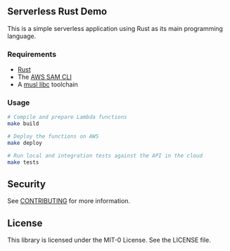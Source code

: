## Serverless Rust Demo

This is a simple serverless application using Rust as its main programming language.

### Requirements

* [Rust](https://www.rust-lang.org/)
* The [AWS SAM CLI](https://docs.aws.amazon.com/serverless-application-model/latest/developerguide/serverless-sam-cli-install.html)
* A [musl libc](https://musl.cc/) toolchain

### Usage

```bash
# Compile and prepare Lambda functions
make build

# Deploy the functions on AWS
make deploy

# Run local and integration tests against the API in the cloud
make tests
```

## Security

See [CONTRIBUTING](CONTRIBUTING.md#security-issue-notifications) for more information.

## License

This library is licensed under the MIT-0 License. See the LICENSE file.

